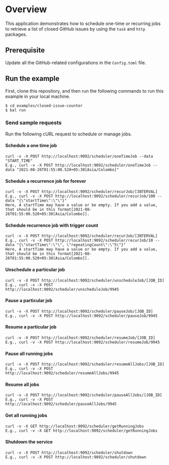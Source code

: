 # Overview

This application demonstrates how to schedule one-time or recurring jobs to retrieve a list of closed GitHub issues by using the `task` and `http` packages.

## Prerequisite

Update all the GitHub-related configurations in the `Config.toml` file.

## Run the example
 
First, clone this repository, and then run the following commands to run this example in your local machine.
 
    $ cd examples/closed-issue-counter
    $ bal run


### Send sample requests

Run the following cURL request to schedule or manage jobs.

#### Schedule a one time job
    curl -v -X POST http://localhost:9092/scheduler/oneTimeJob --data "START_TIME" 
    E.g., curl -v -X POST http://localhost:9092/scheduler/oneTimeJob --data "2021-08-26T01:55:00.520+05:30[Asia/Colombo]"

#### Schedule a recurrence job for forever
    curl -v -X POST http://localhost:9092/scheduler/recurJob/[INTERVAL]
    E.g., curl -v -X POST http://localhost:9092/scheduler/recurJob/100 --data "{\"startTime\":\"\"}" 
    Here, A startTime may have a value or be empty. If you add a value, that should be in this format[2021-08-26T01:55:00.520+05:30[Asia/Colombo]].

#### Schedule recurrence job with trigger count
    curl -v -X POST http://localhost:9092/scheduler/recurJob/[INTERVAL]
    E.g., curl -v -X POST http://localhost:9092/scheduler/recurJob/10 --data "{\"startTime\":\"\", \"repeatingCount\":\"5\"}" 
    Here, A startTime may have a value or be empty. If you add a value, that should be in this format[2021-08-26T01:55:00.520+05:30[Asia/Colombo]].

#### Unschedule a particular job
    curl -v -X POST http://localhost:9092/scheduler/unscheduleJob/[JOB_ID]
    E.g., curl -v -X POST http://localhost:9092/scheduler/unscheduleJob/9945

#### Pause a particular job
    curl -v -X POST http://localhost:9092/scheduler/pauseJob/[JOB_ID]
    E.g., curl -v -X POST http://localhost:9092/scheduler/pauseJob/9945

#### Resume a particular job
    curl -v -X POST http://localhost:9092/scheduler/resumeJob/[JOB_ID]
    E.g., curl -v -X POST http://localhost:9092/scheduler/resumeJob/9945

#### Pause all running jobs
    curl -v -X POST http://localhost:9092/scheduler/resumeAllJobs/[JOB_ID]
    E.g., curl -v -X POST http://localhost:9092/scheduler/resumeAllJobs/9945

#### Resume all jobs
    curl -v -X POST http://localhost:9092/scheduler/pauseAllJobs/[JOB_ID]
    E.g., curl -v -X POST http://localhost:9092/scheduler/pauseAllJobs/9945

#### Get all running jobs
    curl -v -X GET http://localhost:9092/scheduler/getRunningJobs 
    E.g., curl -v -X GET http://localhost:9092/scheduler/getRunningJobs

#### Shutdown the service
    curl -v -X POST http://localhost:9092/scheduler/shutdown
    E.g., curl -v -X POST http://localhost:9092/scheduler/shutdown
